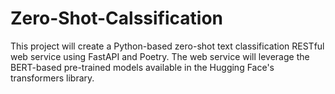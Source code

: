 # Zero-Shot-Calssification
This project will create a Python-based zero-shot text classification RESTful web service using FastAPI and Poetry. The web service will leverage the BERT-based pre-trained models available in the Hugging Face's transformers library.
